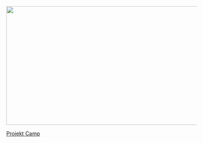 <div align="left">
      <a href="https://youtu.be/gLrrX8T-_j8">
         <img src="https://img.youtube.com/vi/gLrrX8T-_j8/0.jpg" style="width:560; height:315">
      </a>
</div>

[Projekt Camp](https://youtu.be/gLrrX8T-_j8)